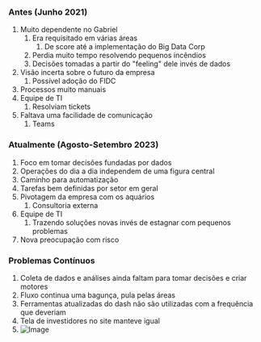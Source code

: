 ### Antes (Junho 2021)
1. Muito dependente no Gabriel
	1. Era requisitado em várias áreas
		1. De score até a implementação do Big Data Corp
	2. Perdia muito tempo resolvendo pequenos incêndios
	3. Decisões tomadas a partir do "feeling" dele invés de dados
2. Visão incerta sobre o futuro da empresa
	1. Possível adoção do FIDC
3. Processos muito manuais
4. Equipe de TI
	1. Resolviam tickets
5. Faltava uma facilidade de comunicação
	1. Teams

### Atualmente (Agosto-Setembro 2023)
1. Foco em tomar decisões fundadas por dados
2. Operações do dia a dia independem de uma figura central
3. Caminho para automatização
4. Tarefas bem definidas por setor em geral
5. Pivotagem da empresa com os aquários
	1. Consultoria externa
6. Equipe de TI
	1. Trazendo soluções novas invés de estagnar com pequenos problemas
7. Nova preocupação com risco

### Problemas Contínuos
1. Coleta de dados e análises ainda faltam para tomar decisões e criar motores
2. Fluxo continua uma bagunça, pula pelas áreas
3. Ferramentas atualizadas do dash não são utilizadas com a frequência que deveriam
4. Tela de investidores no site manteve igual
5. ![Image](https://blogassets.leverageedu.com/blog/wp-content/uploads/2020/06/22210327/BE-Computer-Science-1600x1001.png)
